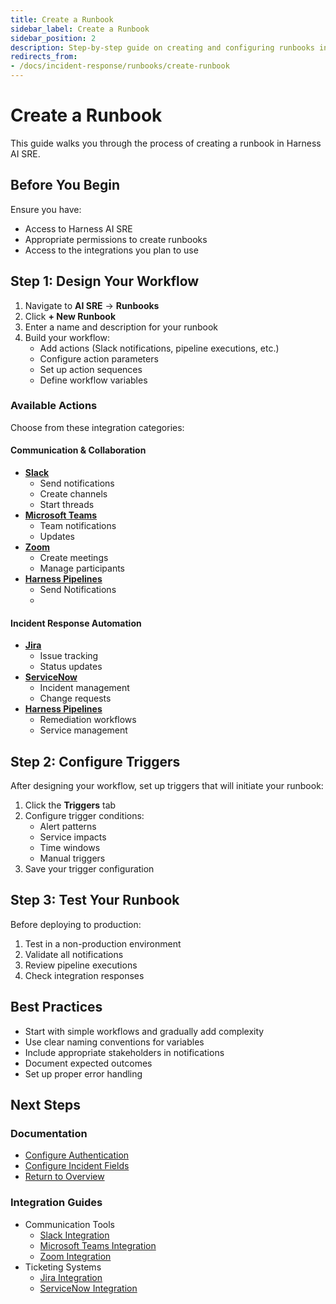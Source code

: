 ```yaml
---
title: Create a Runbook
sidebar_label: Create a Runbook
sidebar_position: 2
description: Step-by-step guide on creating and configuring runbooks in Harness AI SRE.
redirects_from:
- /docs/incident-response/runbooks/create-runbook
---
```


# Create a Runbook

This guide walks you through the process of creating a runbook in Harness AI SRE.

## Before You Begin

Ensure you have:
- Access to Harness AI SRE
- Appropriate permissions to create runbooks
- Access to the integrations you plan to use

## Step 1: Design Your Workflow

1. Navigate to **AI SRE** → **Runbooks**
2. Click **+ New Runbook**
3. Enter a name and description for your runbook
4. Build your workflow:
   - Add actions (Slack notifications, pipeline executions, etc.)
   - Configure action parameters
   - Set up action sequences
   - Define workflow variables

### Available Actions

Choose from these integration categories:

#### Communication & Collaboration
- **[Slack](./integrations/slack.md)**
  - Send notifications
  - Create channels
  - Start threads
- **[Microsoft Teams](./integrations/teams.md)**
  - Team notifications
  - Updates
- **[Zoom](./integrations/zoom.md)**
  - Create meetings
  - Manage participants
- **[Harness Pipelines](./integrations/harness-pipelines.md)**
  - Send Notifications
  - 

#### Incident Response Automation
- **[Jira](./integrations/jira.md)**
  - Issue tracking
  - Status updates
- **[ServiceNow](./integrations/servicenow.md)**
  - Incident management
  - Change requests
- **[Harness Pipelines](./integrations/harness-pipelines.md)**
  - Remediation workflows
  - Service management

## Step 2: Configure Triggers

After designing your workflow, set up triggers that will initiate your runbook:

1. Click the **Triggers** tab
2. Configure trigger conditions:
   - Alert patterns
   - Service impacts
   - Time windows
   - Manual triggers
3. Save your trigger configuration

## Step 3: Test Your Runbook

Before deploying to production:

1. Test in a non-production environment
2. Validate all notifications
3. Review pipeline executions
4. Check integration responses

## Best Practices

- Start with simple workflows and gradually add complexity
- Use clear naming conventions for variables
- Include appropriate stakeholders in notifications
- Document expected outcomes
- Set up proper error handling

## Next Steps

### Documentation
- [Configure Authentication](./configure-authentication.md)
- [Configure Incident Fields](./configure-incident-fields.md)
- [Return to Overview](./runbooks.md)

### Integration Guides
- Communication Tools
  - [Slack Integration](./integrations/slack.md)
  - [Microsoft Teams Integration](./integrations/teams.md)
  - [Zoom Integration](./integrations/zoom.md)
- Ticketing Systems
  - [Jira Integration](./integrations/jira.md)
  - [ServiceNow Integration](./integrations/servicenow.md)
